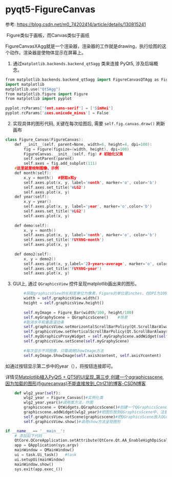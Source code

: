 
# pyqt5-FigureCanvas
参考: https://blog.csdn.net/m0_74202414/article/details/130815241

 Figure类似于画板，而Canvas类似于画纸

FigureCanvasXAgg就是一个渲染器，渲染器的工作就是drawing，执行绘图的这个动作。渲染器是使物体显示在屏幕上。

1. 通过`matplotlib.backends.backend_qt5agg` 类来连接 PyQt5, 涉及后端概念。

```c++
from matplotlib.backends.backend_qt5agg import FigureCanvasQTAgg as FigureCanvas
import matplotlib
matplotlib.use("Qt5Agg")
from matplotlib.figure import Figure
from matplotlib import pyplot
 
pyplot.rcParams['font.sans-serif'] = ['SimHei']
pyplot.rcParams['axes.unicode_minus'] = False
```

2. 实现具体的图形代码, 关键在每次绘图后, 需要 `self.fig.canvas.draw()` 刷新画布

```c++
class Figure_Canvas(FigureCanvas):    
    def __init__(self, parent=None, width=6, height=4, dpi=100):
        fig = Figure(figsize=(width, height), dpi=100)
        FigureCanvas.__init__(self, fig) # 初始化父类
        self.setParent(parent)
        self.axes = fig.add_subplot(111)
    #这里就是绘制图像、示例
    def month(self):
        x,y = month()  #获取x和y
        self.axes.plot(x, y, label='month', marker='o', color='b')       #使用axes进行绘图
        self.axes.set_title('WLG2')
        self.axes.plot(x, y)
    def year(self):
        x,y = year()
        self.axes.plot(x, y, label='year', marker='o',color='b')
        self.axes.set_title('WLG2')
        self.axes.plot(x, y)
 
    def demo(self):
        x, y = month()
        self.axes.plot(x, y, label='month', marker='o', color='b')
        self.axes.set_title('FUYANG-month')
        self.axes.plot(x, y)
 
    def demo2(self):
        x, y = demo2()
        self.axes.plot(x, y,label='23-years-average', marker='o', color='blue')
        self.axes.set_title('FUYANG-year')
        self.axes.plot(x, y)
```

3. GUI上, 通过 `QGraphicsView` 控件呈现matplotlib画出来的图形。
```python
        #获取graphicsView的长和宽单位为像素，Figure的单位是inches，在DPI为100时，除以100转换为inches
        width = self.graphicsView.width()
        height = self.graphicsView.height()
 
        self.myImage = Figure_Bar(width/100, height/100)
        self.myGraphyScene = QGraphicsScene()    #场景
        #取消水平和垂直滚动条
        self.graphicsView.setHorizontalScrollBarPolicy(Qt.ScrollBarAlwaysOff) 
        self.graphicsView.setVerticalScrollBarPolicy(Qt.ScrollBarAlwaysOff)
        self.myQGraphicsProxyWidget = self.myGraphyScene.addWidget(self.myImage)
        self.graphicsView.setScene(self.myGraphyScene)
 
        #每次显示不同图像，只需调用ShowImage方法
        self.myImage.ShowImage(self.axisXcontent, self.axisYcontent)
```

如通过按钮显示第二歩中的year（），将按钮连接即可。

详情见[Matplotlib植入PyQt5 + QT5的UI呈现_第三步,创建一个qgraphicsscene,因为加载的图形(figurecanvas)不能直接放到_CtrlZ1的博客-CSDN博客](https://blog.csdn.net/qq_41076797/article/details/84497381?ops_request_misc=%257B%2522request%255Fid%2522%253A%2522168480624216800227434301%2522%252C%2522scm%2522%253A%252220140713.130102334..%2522%257D&request_id=168480624216800227434301&biz_id=0&utm_medium=distribute.pc_search_result.none-task-blog-2~all~sobaiduend~default-1-84497381-null-null.142%5Ev87%5Econtrol_2,239%5Ev2%5Einsert_chatgpt&utm_term=graphicscene.addWidget&spm=1018.2226.3001.4187 "Matplotlib植入PyQt5 + QT5的UI呈现_第三步,创建一个qgraphicsscene,因为加载的图形(figurecanvas)不能直接放到_CtrlZ1的博客-CSDN博客")

```python
    def wlg2_year(self):
        wlg2_year = Figure_Canvas()#实例化类
        wlg2_year.year()#调用类方法，作图
        graphicscene = QtWidgets.QGraphicsScene()#创建一个QGraphicsScene，因为加载的图形（FigureCanvas）不能直接放到graphicview控件中，必须先放到graphicScene，然后再把graphicscene放到graphicview中
        graphicscene.addWidget(wlg2_year)#把图形放到QGraphicsScene中，注意：图形是作为一个QWidget放到QGraphicsScene中的
        self.graphicsView.setScene(graphicscene)#把QGraphicsScene放入QGraphicsView
        self.graphicsView.show()#调用show方法呈现图形
```

```python
if __name__ == '__main__':
    # 添加如下代码
    QtCore.QCoreApplication.setAttribute(QtCore.Qt.AA_EnableHighDpiScaling)
    app = QApplication(sys.argv)
    mainWindow = QMainWindow()
    ui = task.Ui_task()   #task
    ui.setupUi(mainWindow)
    mainWindow.show()
    sys.exit(app.exec_())

```




